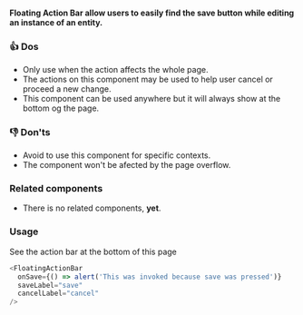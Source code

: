 #### Floating Action Bar allow users to easily find the save button while editing an instance of an entity.

### 👍 Dos

- Only use when the action affects the whole page.
- The actions on this component may be used to help user cancel or proceed a new change.
- This component can be used anywhere but it will always show at the bottom og the page.

### 👎 Don'ts

- Avoid to use this component for specific contexts.
- The component won't be afected by the page overflow.

### Related components

- There is no related components, **yet**.

### Usage
See the action bar at the bottom of this page


```js
<FloatingActionBar
  onSave={() => alert('This was invoked because save was pressed')}
  saveLabel="save"
  cancelLabel="cancel"
/>
```
